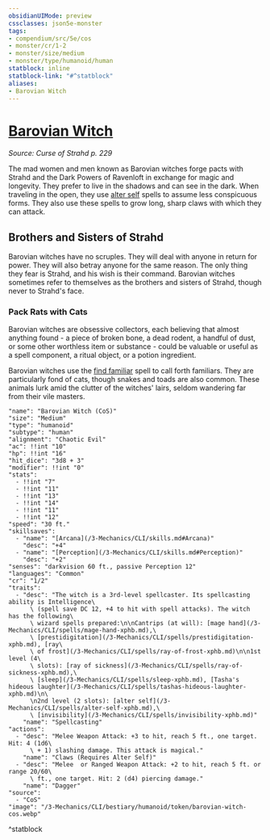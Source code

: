 ```yaml
---
obsidianUIMode: preview
cssclasses: json5e-monster
tags:
- compendium/src/5e/cos
- monster/cr/1-2
- monster/size/medium
- monster/type/humanoid/human
statblock: inline
statblock-link: "#^statblock"
aliases:
- Barovian Witch
---
```

# [Barovian Witch](3-Mechanics\CLI\bestiary\humanoid/barovian-witch-cos.md)
*Source: Curse of Strahd p. 229*  

The mad women and men known as Barovian witches forge pacts with Strahd and the Dark Powers of Ravenloft in exchange for magic and longevity. They prefer to live in the shadows and can see in the dark. When traveling in the open, they use [alter self](/3-Mechanics/CLI/spells/alter-self-xphb.md) spells to assume less conspicuous forms. They also use these spells to grow long, sharp claws with which they can attack.

## Brothers and Sisters of Strahd

Barovian witches have no scruples. They will deal with anyone in return for power. They will also betray anyone for the same reason. The only thing they fear is Strahd, and his wish is their command. Barovian witches sometimes refer to themselves as the brothers and sisters of Strahd, though never to Strahd's face.

### Pack Rats with Cats

Barovian witches are obsessive collectors, each believing that almost anything found - a piece of broken bone, a dead rodent, a handful of dust, or some other worthless item or substance - could be valuable or useful as a spell component, a ritual object, or a potion ingredient.

Barovian witches use the [find familiar](/3-Mechanics/CLI/spells/find-familiar-xphb.md) spell to call forth familiars. They are particularly fond of cats, though snakes and toads are also common. These animals lurk amid the clutter of the witches' lairs, seldom wandering far from their vile masters.

```statblock
"name": "Barovian Witch (CoS)"
"size": "Medium"
"type": "humanoid"
"subtype": "human"
"alignment": "Chaotic Evil"
"ac": !!int "10"
"hp": !!int "16"
"hit_dice": "3d8 + 3"
"modifier": !!int "0"
"stats":
  - !!int "7"
  - !!int "11"
  - !!int "13"
  - !!int "14"
  - !!int "11"
  - !!int "12"
"speed": "30 ft."
"skillsaves":
  - "name": "[Arcana](/3-Mechanics/CLI/skills.md#Arcana)"
    "desc": "+4"
  - "name": "[Perception](/3-Mechanics/CLI/skills.md#Perception)"
    "desc": "+2"
"senses": "darkvision 60 ft., passive Perception 12"
"languages": "Common"
"cr": "1/2"
"traits":
  - "desc": "The witch is a 3rd-level spellcaster. Its spellcasting ability is Intelligence\
      \ (spell save DC 12, +4 to hit with spell attacks). The witch has the following\
      \ wizard spells prepared:\n\nCantrips (at will): [mage hand](/3-Mechanics/CLI/spells/mage-hand-xphb.md),\
      \ [prestidigitation](/3-Mechanics/CLI/spells/prestidigitation-xphb.md), [ray\
      \ of frost](/3-Mechanics/CLI/spells/ray-of-frost-xphb.md)\n\n1st level (4\
      \ slots): [ray of sickness](/3-Mechanics/CLI/spells/ray-of-sickness-xphb.md),\
      \ [sleep](/3-Mechanics/CLI/spells/sleep-xphb.md), [Tasha's hideous laughter](/3-Mechanics/CLI/spells/tashas-hideous-laughter-xphb.md)\n\
      \n2nd level (2 slots): [alter self](/3-Mechanics/CLI/spells/alter-self-xphb.md),\
      \ [invisibility](/3-Mechanics/CLI/spells/invisibility-xphb.md)"
    "name": "Spellcasting"
"actions":
  - "desc": "Melee Weapon Attack: +3 to hit, reach 5 ft., one target. Hit: 4 (1d6\
      \ + 1) slashing damage. This attack is magical."
    "name": "Claws (Requires Alter Self)"
  - "desc": "Melee  or Ranged Weapon Attack: +2 to hit, reach 5 ft. or range 20/60\
      \ ft., one target. Hit: 2 (d4) piercing damage."
    "name": "Dagger"
"source":
  - "CoS"
"image": "/3-Mechanics/CLI/bestiary/humanoid/token/barovian-witch-cos.webp"
```
^statblock